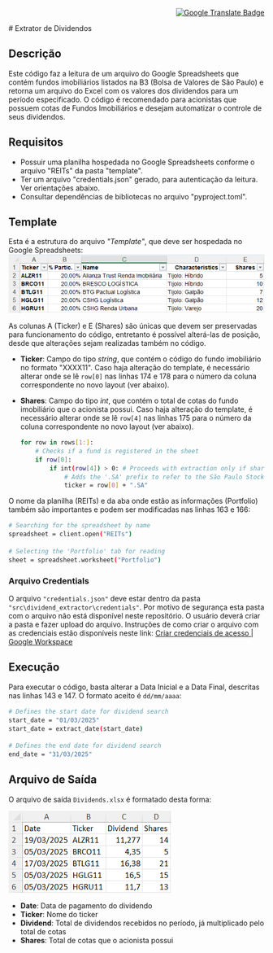 <p align="right">
  <a href="https://github.com/guialmeidan/dividends_extractor/blob/main/README.md">
    <img src="https://img.shields.io/badge/ENGLISH-4285F4?style=flat&logo=googletranslate&logoColor=white" alt="Google Translate Badge">
  </a>
</p>
# Extrator de Dividendos

## Descrição

Este código faz a leitura de um arquivo do Google Spreadsheets que contém fundos imobiliários listados na B3 (Bolsa de Valores de São Paulo) e retorna um arquivo do Excel com os valores dos dividendos para um período especificado.
O código é recomendado para acionistas que possuem cotas de Fundos Imobiliários e desejam automatizar o controle de seus dividendos. 

## Requisitos

- Possuir uma planilha hospedada no Google Spreadsheets conforme o arquivo "REITs" da pasta "template".
- Ter um arquivo "credentials.json" gerado, para autenticação da leitura. Ver orientações abaixo.
- Consultar dependências de bibliotecas no arquivo "pyproject.toml".

## Template
Esta é a estrutura do arquivo _"Template"_, que deve ser hospedada no Google Spreadsheets:
![](https://github.com/guialmeidan/dividends_extractor/blob/main/images/template_google_spreadsheets.png?raw=true)

As colunas A (Ticker) e E (Shares) são únicas que devem ser preservadas para funcionamento do código, entretanto é possível alterá-las de posição, desde que alterações sejam realizadas também no código.

- **Ticker**: Campo do tipo _string_, que contém o código do fundo imobiliário no formato "XXXX11".
    Caso haja alteração do template, é necessário alterar onde se lê `row[0]` nas linhas 174 e 178 para o número da coluna correspondente no novo layout (ver abaixo).

- **Shares**: Campo do tipo _int_, que contém o total de cotas do fundo imobiliário que o acionista possui.
Caso haja alteração do template, é necessário alterar onde se lê `row[4]` nas linhas 175 para o número da coluna correspondente no novo layout (ver abaixo).
    ```sh
    for row in rows[1:]:
        # Checks if a fund is registered in the sheet
        if row[0]:
            if int(row[4]) > 0: # Proceeds with extraction only if shares are available
                # Adds the '.SA' prefix to refer to the São Paulo Stock Exchange - Brazil
                ticker = row[0] + ".SA"
    ```

O nome da planilha (REITs) e da aba onde estão as informações (Portfolio) também são importantes e podem ser modificadas nas linhas 163 e 166:

```sh
# Searching for the spreadsheet by name
spreadsheet = client.open("REITs")

# Selecting the 'Portfolio' tab for reading
sheet = spreadsheet.worksheet("Portfolio")
  ```

### Arquivo Credentials

O arquivo `"credentials.json"` deve estar dentro da pasta `"src\dividend_extractor\credentials"`. Por motivo de segurança esta pasta com o arquivo não está disponível neste repositório. O usuário deverá criar a pasta e fazer upload do arquivo.
Instruções de como criar o arquivo com as credenciais estão disponíveis neste link: [Criar credenciais de acesso | Google Workspace](https://developers.google.com/workspace/guides/create-credentials)

## Execução
Para executar o código, basta alterar a Data Inicial e a Data Final, descritas nas linhas 143 e 147. O formato aceito é `dd/mm/aaaa`:
```sh
# Defines the start date for dividend search
start_date = "01/03/2025"
start_date = extract_date(start_date)

# Defines the end date for dividend search
end_date = "31/03/2025"
```
## Arquivo de Saída

O arquivo de saída `Dividends.xlsx` é formatado desta forma:

![](https://github.com/guialmeidan/dividends_extractor/blob/main/images/output_image.png?raw=true)

- **Date**: Data de pagamento do dividendo
- **Ticker**: Nome do ticker
- **Dividend**: Total de dividendos recebidos no período, já multiplicado pelo total de cotas
- **Shares**: Total de cotas que o acionista possui
